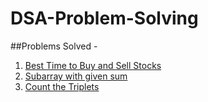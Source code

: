 # DSA-Problem-Solving

##Problems Solved - 
1. [Best Time to Buy and Sell Stocks](https://github.com/PrakharV10/DSA-Problem-Solving/blob/main/Best%20Time%20to%20Buy%20and%20Sell%20Stocks.md)
2. [Subarray with given sum](https://github.com/PrakharV10/DSA-Problem-Solving/blob/main/Subarray%20with%20given%20sum%20GFG.md)
3. [Count the Triplets](https://github.com/PrakharV10/DSA-Problem-Solving/blob/main/Count%20The%20Triplets.md)
